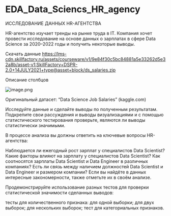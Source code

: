 # EDA_Data_Sciencs_HR_agency
ИССЛЕДОВАНИЕ ДАННЫХ HR-АГЕНТСТВА


HR-агентство изучает тренды на рынке труда в IT. Компания хочет провести исследование на основе данных о зарплатах в сфере Data Science за 2020–2022 годы и получить некоторые выводы.

Скачать данные
https://lms-cdn.skillfactory.ru/assets/courseware/v1/9e84f30c5bc84881a5e33262d5e32a8b/asset-v1:SkillFactory+DSPR-2.0+14JULY2021+type@asset+block/ds_salaries.zip

Описание столбцов

![image.png](attachment:image.png)


Оригинальный датасет: “Data Science Job Salaries” (kaggle.com)

Исследуйте данные и сделайте выводы по полученным результатам. Подкрепите свои рассуждения и выводы визуализациями и с помощью статистического тестирования проверьте, являются ли выводы статистически значимыми.

В процессе анализа вы должны ответить на ключевые вопросы HR-агентства:

Наблюдается ли ежегодный рост зарплат у специалистов Data Scientist?
Какие факторы влияют на зарплату у специалистов Data Scientist?
Как соотносятся зарплаты Data Scientist и Data Engineer в различных компаниях?
Есть ли связь между наличием должностей Data Scientist и Data Engineer и размером компании?
Если вы найдёте в данных интересные закономерности, также отметьте их в своём анализе.

Продемонстрируйте использование разных тестов для проверки статистической значимости сделанных выводов:

тесты для количественного признака:
для одной выборки;
для двух выборок;
для нескольких выборок;
тест для категориальных признаков.
